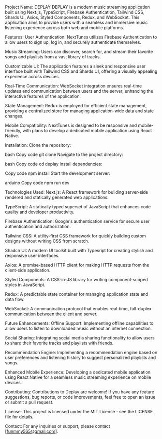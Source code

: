 Project Name: DEPLAY
DEPLAY is a modern music streaming application built using Next.js, TypeScript, Firebase Authentication, Tailwind CSS, Shards UI, Axios, Styled Components, Redux, and WebSocket. This application aims to provide users with a seamless and immersive music listening experience across both web and mobile platforms.

Features:
User Authentication: NextTunes utilizes Firebase Authentication to allow users to sign up, log in, and securely authenticate themselves.

Music Streaming: Users can discover, search for, and stream their favorite songs and playlists from a vast library of tracks.

Customizable UI: The application features a sleek and responsive user interface built with Tailwind CSS and Shards UI, offering a visually appealing experience across devices.

Real-Time Communication: WebSocket integration ensures real-time updates and communication between users and the server, enhancing the interactive features of the application.

State Management: Redux is employed for efficient state management, providing a centralized store for managing application-wide data and state changes.

Mobile Compatibility: NextTunes is designed to be responsive and mobile-friendly, with plans to develop a dedicated mobile application using React Native.

Installation:
Clone the repository:

bash
Copy code
git clone 
Navigate to the project directory:

bash
Copy code
cd deplay
Install dependencies:

Copy code
npm install
Start the development server:

arduino
Copy code
npm run dev

Technologies Used:
Next.js: A React framework for building server-side rendered and statically generated web applications.

TypeScript: A statically typed superset of JavaScript that enhances code quality and developer productivity.

Firebase Authentication: Google's authentication service for secure user authentication and authorization.

Tailwind CSS: A utility-first CSS framework for quickly building custom designs without writing CSS from scratch.

Shadcn UI: A modern UI toolkit built with Typesript for creating stylish and responsive user interfaces.

Axios: A promise-based HTTP client for making HTTP requests from the client-side application.

Styled Components: A CSS-in-JS library for writing component-scoped styles in JavaScript.

Redux: A predictable state container for managing application state and data flow.

WebSocket: A communication protocol that enables real-time, full-duplex communication between the client and server.

Future Enhancements:
Offline Support: Implementing offline capabilities to allow users to listen to downloaded music without an internet connection.

Social Sharing: Integrating social media sharing functionality to allow users to share their favorite tracks and playlists with friends.

Recommendation Engine: Implementing a recommendation engine based on user preferences and listening history to suggest personalized playlists and songs.

Enhanced Mobile Experience: Developing a dedicated mobile application using React Native for a seamless music streaming experience on mobile devices.

Contributing:
Contributions to Deplay are welcome! If you have any feature suggestions, bug reports, or code improvements, feel free to open an issue or submit a pull request.

License:
This project is licensed under the MIT License - see the LICENSE file for details.

Contact:
For any inquiries or support, please contact [funmmy565@gmail.com].
